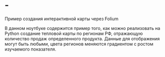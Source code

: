 # -
Пример создания интерактивной карты через Folium

В данном ноутбуке содержится пример того, как можно реализовать на Python создание тепловой карты по регионам РФ, отражающую количество продаж определенного продукта. Данные для отображения могут быть любыми, цвета регионов меняются градиентом с ростом изучаемого показателя. 
